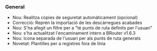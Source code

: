 ### General
- Nou: Realitza còpies de seguretat automàticament (opcional)
- Correcció: Reprèn la importació de les descàrregues acabades
- Nou: S'ha afegit un filtre per a "té punts de ruta definits per l'usuari"
- Nou: s'ha actualitzat l'encaminament intern a BRouter v1.6.3
- Nou: Icona separada de l'usuari per als punts de ruta generats
- Novetat: Plantilles per a registres fora de línia
